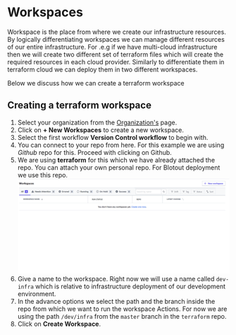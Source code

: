 # Workspaces

Workspace is the place from where we create our infrastructure resources. By logically differentiating workspaces we can manage different resources of our entire infrastructure. For .e.g if we have multi-cloud infrastructure then we will create two different set of terraform files which will create the required resources in each cloud provider. Similarly to differentiate them in terraform cloud we can deploy them in two different workspaces.

Below we discuss how we can create a terraform workspace

## Creating a terraform workspace
1. Select your organization from the [Organization's](https://app.terraform.io/app/organizations) page.
2. Click on **+ New Workspaces** to create a new workspace.
3. Select the first workflow **Version Control workflow** to begin with.
4. You can connect to your repo from here. For this example we are using *Github* repo for this. Proceed with clicking on Github.
5. We are using **terraform** for this which we have already attached the repo. You can attach your own personal repo. For Blotout deployment we use this repo. ![](../images/create_new_workspace.gif)
6. Give a name to the workspace. Right now we will use a name called `dev-infra` which is relative to infrastructure deployment of our development environment.
7. In the advance options we select the path and the branch inside the repo from which we want to run the workspace Actions. For now we are using the path `/dev/infra` from the `master` branch in the `terraform` repo.
8. Click on **Create Workspace**. 